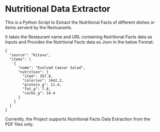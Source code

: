 # Nutritional Data Extractor

This is a Python Script to Extract the Nutritional Facts of different dishes or items serverd by the Restuarants.

It takes the Restaurant name and URL containing Nutritional Facts data as Inputs and Provides the Nutrtional Facts data as Json in the below Format:
```
{
  "source": "Kitava",
  "items": [
    {
      "name": "Evolved Caesar Salad",
      "nutrition": {
        "item": 357.8,
        "calories": 1442.2,
        "protein_g": 11.4,
        "fat_g": 7.8,
        "carbs_g": 14.4
      }
    }
  ]
}
```

Currently, the Project supports Nutritional Facts Data Extraction from the PDF files only.
